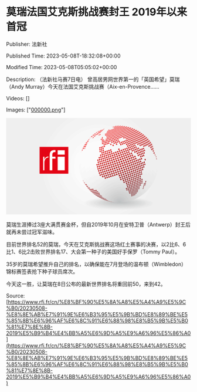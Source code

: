 # 莫瑞法国艾克斯挑战赛封王 2019年以来首冠

Publisher: 法新社

Published Time: 2023-05-08T-18:32:08+00:00

Modified Time: 2023-05-08T05:05:02+00:00

Description: （法新社马赛7日电） 曾高居男网世界第一的「英国希望」莫瑞（Andy Murray）今天在法国艾克斯挑战赛（Aix-en-Provence……

Videos: []

Images: ["[000000.png](000000.png)"]

<!--METADATA-->

![](../Images/rficn/2023-05-08T-18-32-08-00-00/000000.png)

莫瑞生涯捧过3座大满贯赛金杯，但自2019年10月在安特卫普（Antwerp）封王后就再未尝过冠军滋味。

目前世界排名52的莫瑞，今天在艾克斯挑战赛这场红土赛事的决赛，以2比6、6比1、6比2击败世界排名17、大会第一种子的美国好手保罗（Tommy Paul）。

35岁的莫瑞希望推升自己的排名，以确保能在7月登场的温布顿（Wimbledon）锦标赛签表抢下种子球员席次。

今天这一胜，让莫瑞在8日公布的最新世界排名将重回前50，来到42。

Source: [https://www.rfi.fr/cn/%E8%BF%90%E5%8A%A8%E5%A4%A9%E5%9C%B0/20230508-%E8%8E%AB%E7%91%9E%E6%B3%95%E5%9B%BD%E8%89%BE%E5%85%8B%E6%96%AF%E6%8C%91%E6%88%98%E8%B5%9B%E5%B0%81%E7%8E%8B-2019%E5%B9%B4%E4%BB%A5%E6%9D%A5%E9%A6%96%E5%86%A0](https://www.rfi.fr/cn/%E8%BF%90%E5%8A%A8%E5%A4%A9%E5%9C%B0/20230508-%E8%8E%AB%E7%91%9E%E6%B3%95%E5%9B%BD%E8%89%BE%E5%85%8B%E6%96%AF%E6%8C%91%E6%88%98%E8%B5%9B%E5%B0%81%E7%8E%8B-2019%E5%B9%B4%E4%BB%A5%E6%9D%A5%E9%A6%96%E5%86%A0)